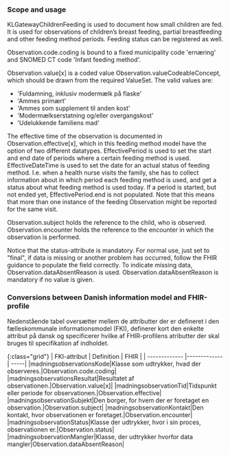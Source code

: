 ### Scope and usage
KLGatewayChildrenFeeding is used to document how small children are fed. It is used for observations of children’s breast feeding, partial breastfeeding and other feeding method periods. Feeding status can be registered as well.

Observation.code.coding is bound to a fixed municipality code 'ernæring' and SNOMED CT code 'Infant feeding method'.

Observation.value[x] is a coded value Observation.valueCodeableConcept, which should be drawn from the required ValueSet. The valid values are:
* 'Fuldamning, inklusiv modermælk på flaske'
* 'Ammes primært'
* 'Ammes som supplement til anden kost'
* 'Modermælkserstatning og/eller overgangskost'
* 'Udelukkende familiens mad'

The effective time of the observation is documented in Observation.effective[x], which in this feeding method model have the option of two different datatypes. EffectivePeriod is used to set the start and end date of periods where a certain feeding method is used. EffectiveDateTime is used to set the date for an actual status of feeding method. I.e. when a health nurse visits the family, she has to collect information about in which period each feeding method is used, and get a status about what feeding method is used today. If a period is started, but not ended yet, EffectivePeriod.end is not populated. Note that this means that more than one instance of the feeding Observation might be reported for the same visit.

Observation.subject holds the reference to the child, who is observed. Observation.encounter holds the reference to the encounter in which the observation is performed.

Notice that the status-attribute is mandatory. For normal use, just set to "final", if data is missing or another problem has occurred, follow the FHIR guidance to populate the field correctly. To indicate missing data, Observation.dataAbsentReason is used. Observation.dataAbsentReason is mandatory if no value is given.

### Conversions between Danish information model and FHIR-profile

Nedenstående tabel oversætter mellem de attributter der er defineret i den fælleskommunale informationsmodel (FKI), definerer kort den enkelte attribut på dansk og specificerer hvilke af FHIR-profilens atributter der skal bruges til specifikation af indholdet. 

{:class="grid"}
|   FKI-attribut      | Definition        | FHIR  |
| ------------- |-------------| -----|
|madningsobservationsKode|Klasse som udtrykker, hvad der observeres.|Observation.code.coding|
|madningsobservationsResultat|Resultatet af observationen.|Observation.value[x]|
|madningsobservationTid|Tidspunkt eller periode for observationen.|Observation.effective|
|madningsobservationSubjekt|Den borger, for hvem der er foretaget en observation.|Observation.subject|
|madningsobservationKontakt|Den kontakt, hvor observationen er foretaget.|Observation.encounter|
|madningsobservationStatus|Klasse der udtrykker, hvor i sin proces, observationen er.|Observation.status|
|madningsobservationMangler|Klasse, der udtrykker hvorfor data mangler|Observation.dataAbsentReason|